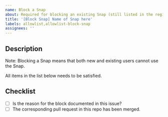 ```yaml
---
name: Block a Snap
about: Required for blocking an existing Snap (still listed in the registry but not accessible)
title: '[Block Snap] Name of Snap here'
labels: allowlist,allowlist-block-snap
assignees: ''
---
```


## Description

Note: Blocking a Snap means that both new and existing users cannot use the Snap.

All items in the list below needs to be satisfied.

## Checklist

- [ ] Is the reason for the block documented in this issue?
- [ ] The corresponding pull request in this repo has been merged.
